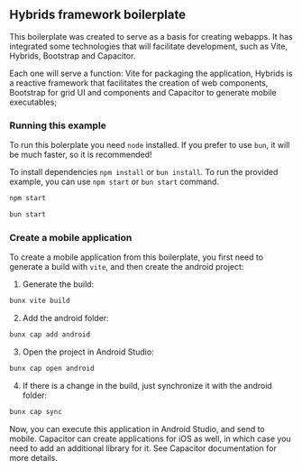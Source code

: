 ## Hybrids framework boilerplate

This boilerplate was created to serve as a basis for creating webapps. It has integrated some technologies that will facilitate development, such as Vite, Hybrids, Bootstrap and Capacitor.

Each one will serve a function: Vite for packaging the application, Hybrids is a reactive framework that facilitates the creation of web components, Bootstrap for grid UI and components and Capacitor to generate mobile executables;


### Running this example

To run this bolerplate you need `node` installed. If you prefer to use `bun`, it will be much faster, so it is recommended!

To install dependencies `npm install` or `bun install`.
To run the provided example, you can use `npm start` or `bun start` command.

```bash
npm start
```

```bash
bun start
```

### Create a mobile application

To create a mobile application from this boilerplate, you first need to generate a build with `vite`, and then create the android project:

1. Generate the build:

```bash
bunx vite build
```

2. Add the android folder:

```bash
bunx cap add android
```

3. Open the project in Android Studio:

```bash
bunx cap open android
```

4. If there is a change in the build, just synchronize it with the android folder:

```bash
bunx cap sync
```

Now, you can execute this application in Android Studio, and send to mobile.
Capacitor can create applications for iOS as well, in which case you need to add an additional library for it. See Capacitor documentation for more details.
